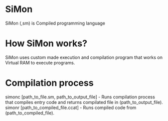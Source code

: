 # SiMon
SiMon (,sm) is Compiled programming language

# How SiMon works?
SiMon uses custom made execution and compilation program that works on Virtual RAM to execute programs.

# Compilation process
simonc [path_to_file.sm, path_to_output_file] - Runs compilation process that compiles entry code and returns compilated file in (path_to_output_file).
simonr [path_to_compiled_file.ccat] - Runs compiled code from (path_to_compiled_file).
